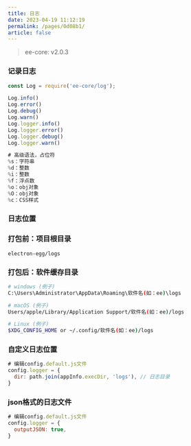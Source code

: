 ```yaml
---
title: 日志
date: 2023-04-19 11:12:19
permalink: /pages/0d08b1/
article: false
---
```


> ee-core: v2.0.3

### 记录日志

```javascript
const Log = require('ee-core/log');

Log.info()
Log.error()
Log.debug()
Log.warn()
Log.logger.info()
Log.logger.error()
Log.logger.debug()
Log.logger.warn()

# 高级语法，占位符
%s：字符串
%d：整数
%i：整数
%f：浮点数
%o：obj对象
%O：obj对象
%c：CSS样式
```

### 日志位置
###  打包前：项目根目录
```
electron-egg/logs
```
###  打包后：软件缓存目录
```bash
# windows (例子)
C:\Users\Administrator\AppData\Roaming\软件名(如：ee)\logs

# macOS (例子)
Users/apple/Library/Application Support/软件名(如：ee)/logs

# Linux (例子)
$XDG_CONFIG_HOME or ~/.config/软件名(如：ee)/logs
```
###  自定义日志位置
```javascript
# 编辑config.default.js文件
config.logger = {
  dir: path.join(appInfo.execDir, 'logs'), // 日志目录
}
```
### json格式的日志文件
```javascript
# 编辑config.default.js文件
config.logger = {
  outputJSON: true,
}
```
